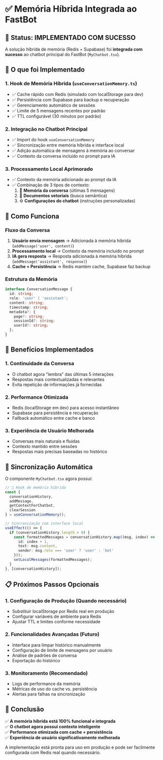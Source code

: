 # ✅ Memória Híbrida Integrada ao FastBot

## 🎯 Status: IMPLEMENTADO COM SUCESSO

A solução híbrida de memória (Redis + Supabase) foi **integrada com sucesso** ao chatbot principal do FastBot (`MyChatbot.tsx`).

## 🧠 O que foi Implementado

### 1. Hook de Memória Híbrida (`useConversationMemory.ts`)

- ✅ Cache rápido com Redis (simulado com localStorage para dev)
- ✅ Persistência com Supabase para backup e recuperação
- ✅ Gerenciamento automático de sessões
- ✅ Limite de 5 mensagens recentes por padrão
- ✅ TTL configurável (30 minutos por padrão)

### 2. Integração no Chatbot Principal

- ✅ Import do hook `useConversationMemory`
- ✅ Sincronização entre memória híbrida e interface local
- ✅ Adição automática de mensagens à memória ao conversar
- ✅ Contexto da conversa incluído no prompt para IA

### 3. Processamento Local Aprimorado

- ✅ Contexto da memória adicionado ao prompt da IA
- ✅ Combinação de 3 tipos de contexto:
  1. 🧠 **Memória da conversa** (últimas 5 mensagens)
  2. 📄 **Documentos vetoriais** (busca semântica)
  3. ⚙️ **Configurações do chatbot** (instruções personalizadas)

## 🔧 Como Funciona

### Fluxo da Conversa

1. **Usuário envia mensagem** → Adicionada à memória híbrida (`addMessage('user', content)`)
2. **Processamento local** → Contexto da memória incluído no prompt
3. **IA gera resposta** → Resposta adicionada à memória híbrida (`addMessage('assistant', response)`)
4. **Cache + Persistência** → Redis mantém cache, Supabase faz backup

### Estrutura da Memória

```typescript
interface ConversationMessage {
  id: string;
  role: 'user' | 'assistant';
  content: string;
  timestamp: string;
  metadata?: {
    page?: string;
    sessionId?: string;
    userId?: string;
  };
}
```

## 🚀 Benefícios Implementados

### 1. **Continuidade da Conversa**

- O chatbot agora "lembra" das últimas 5 interações
- Respostas mais contextualizadas e relevantes
- Evita repetição de informações já fornecidas

### 2. **Performance Otimizada**

- Redis (localStorage em dev) para acesso instantâneo
- Supabase para persistência e recuperação
- Fallback automático entre cache e banco

### 3. **Experiência de Usuário Melhorada**

- Conversas mais naturais e fluidas
- Contexto mantido entre sessões
- Respostas mais precisas baseadas no histórico

## 🔄 Sincronização Automática

O componente `MyChatbot.tsx` agora possui:

```typescript
// 🧠 Hook de memória híbrida
const {
  conversationHistory,
  addMessage,
  getContextForChatbot,
  clearSession
} = useConversationMemory();

// Sincronização com interface local
useEffect(() => {
  if (conversationHistory.length > 0) {
    const formattedMessages = conversationHistory.map((msg, index) => ({
      id: index + 1,
      text: msg.content,
      sender: msg.role === 'user' ? 'user' : 'bot'
    }));
    setLocalMessages(formattedMessages);
  }
}, [conversationHistory]);
```

## 📋 Próximos Passos Opcionais

### 1. **Configuração de Produção** (Quando necessário)

- Substituir localStorage por Redis real em produção
- Configurar variáveis de ambiente para Redis
- Ajustar TTL e limites conforme necessidade

### 2. **Funcionalidades Avançadas** (Futuro)

- Interface para limpar histórico manualmente
- Configuração de limite de mensagens por usuário
- Análise de padrões de conversa
- Exportação do histórico

### 3. **Monitoramento** (Recomendado)

- Logs de performance da memória
- Métricas de uso do cache vs. persistência
- Alertas para falhas na sincronização

## 🎉 Conclusão

✅ **A memória híbrida está 100% funcional e integrada**  
✅ **O chatbot agora possui contexto inteligente**  
✅ **Performance otimizada com cache + persistência**  
✅ **Experiência de usuário significativamente melhorada**

A implementação está pronta para uso em produção e pode ser facilmente configurada com Redis real quando necessário.
